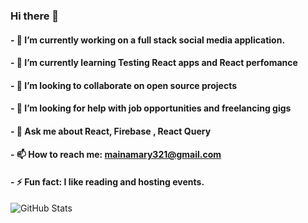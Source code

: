 ### Hi there 👋
#### - 🔭 I’m currently working on a full stack social media application.
#### - 🌱 I’m currently learning Testing React apps and React perfomance
#### - 👯 I’m looking to collaborate on open source projects
#### - 🤔 I’m looking for help with job opportunities and freelancing gigs
#### - 💬 Ask me about React, Firebase , React Query
#### - 📫 How to reach me: mainamary321@gmail.com
#### - ⚡ Fun fact: I like reading and hosting events.


<!--
**MainaMary/MainaMary** is a ✨ _special_ ✨ repository because its `README.md` (this file) appears on your GitHub profile.

Here are some ideas to get you started:

- 🔭 I’m currently working on a social media application.
- 🌱 I’m currently learning Testing React apps and React perfomance
- 👯 I’m looking to collaborate on open source projects
- 🤔 I’m looking for help with job opportunities and freelancing gigs
- 💬 Ask me about React, Firebase , Raect Query
- 📫 How to reach me: mainamary321@gmail.com
- ⚡ Fun fact: I like reading and hosting events.
-->

![GitHub Stats](https://github-readme-stats.vercel.app/api?username=MainaMary&theme=radical)
